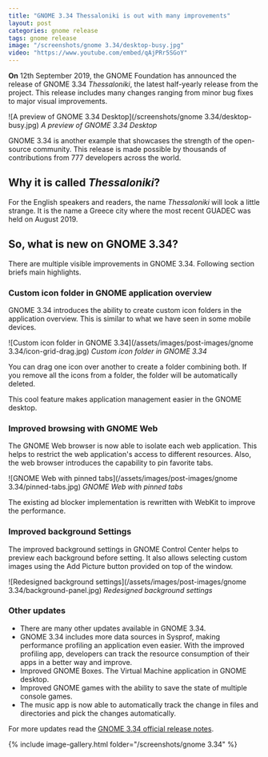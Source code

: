 ```yaml
---
title: "GNOME 3.34 Thessaloniki is out with many improvements"
layout: post
categories: gnome release
tags: gnome release
image: "/screenshots/gnome 3.34/desktop-busy.jpg"
video: "https://www.youtube.com/embed/qAjPRr5SGoY"
---
```


**On** 12th September 2019, the GNOME Foundation has announced the release of GNOME 3.34 *Thessaloniki*, the latest half-yearly release from the project. This release includes many changes ranging from minor bug fixes to major visual improvements.

![A preview of GNOME 3.34 Desktop](/screenshots/gnome 3.34/desktop-busy.jpg)
*A preview of GNOME 3.34 Desktop*

GNOME 3.34 is another example that showcases the strength of the open-source community. This release is made possible by thousands of contributions from 777 developers across the world.

## Why it is called *Thessaloniki*?
For the English speakers and readers, the name *Thessaloniki* will look a little strange. It is the name a Greece city where the most recent GUADEC was held on August 2019.

## So, what is new on GNOME 3.34?
There are multiple visible improvements in GNOME 3.34. Following section briefs main highlights.

### Custom icon folder in GNOME application overview
GNOME 3.34 introduces the ability to create custom icon folders in the application overview. This is similar to what we have seen in some mobile devices.

![Custom icon folder in GNOME 3.34](/assets/images/post-images/gnome 3.34/icon-grid-drag.jpg)
*Custom icon folder in GNOME 3.34*

You can drag one icon over another to create a folder combining both. If you remove all the icons from a folder, the folder will be automatically deleted.

This cool feature makes application management easier in the GNOME desktop.

### Improved browsing with GNOME Web
The GNOME Web browser is now able to isolate each web application. This helps to restrict the web application's access to different resources. Also, the web browser introduces the capability to pin favorite tabs.

![GNOME Web with pinned tabs](/assets/images/post-images/gnome 3.34/pinned-tabs.jpg)
*GNOME Web with pinned tabs*

The existing ad blocker implementation is rewritten with WebKit to improve the performance.

### Improved background Settings
The improved background settings in GNOME Control Center helps to preview each background before setting. It also allows selecting custom images using the Add Picture button provided on top of the window.

![Redesigned background settings](/assets/images/post-images/gnome 3.34/background-panel.jpg)
*Redesigned background settings*

### Other updates

- There are many other updates available in GNOME 3.34. 
- GNOME 3.34 includes more data sources in Sysprof, making performance profiling an application even easier. With the improved profiling app, developers can track the resource consumption of their apps in a better way and improve.
- Improved GNOME Boxes. The Virtual Machine application in GNOME desktop.
- Improved GNOME games with the ability to save the state of multiple console games.
- The music app is now able to automatically track the change in files and directories and pick the changes automatically.

For more updates read the [GNOME 3.34 official release notes](https://help.gnome.org/misc/release-notes/3.34/).


{% include image-gallery.html folder="/screenshots/gnome 3.34" %}